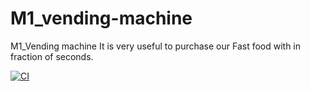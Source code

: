 # M1_vending-machine
M1_Vending machine It is very useful to purchase our Fast food with in fraction of seconds.

[![CI](https://github.com/Vikassamayamanthula/M1_vending-machine/actions/workflows/main.yml/badge.svg)](https://github.com/Vikassamayamanthula/M1_vending-machine/actions/workflows/main.yml)

